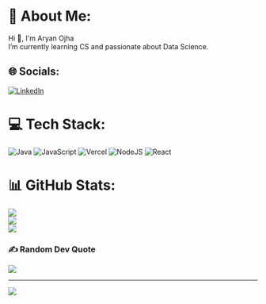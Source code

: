 # 💫 About Me:
Hi 👋, I'm Aryan Ojha<br>I’m currently learning CS and passionate about Data Science.


## 🌐 Socials:
[![LinkedIn](https://img.shields.io/badge/LinkedIn-%230077B5.svg?logo=linkedin&logoColor=white)](https://linkedin.com/in/aryanojha) 

# 💻 Tech Stack:
![Java](https://img.shields.io/badge/java-%23ED8B00.svg?style=for-the-badge&logo=java&logoColor=white) ![JavaScript](https://img.shields.io/badge/javascript-%23323330.svg?style=for-the-badge&logo=javascript&logoColor=%23F7DF1E) ![Vercel](https://img.shields.io/badge/vercel-%23000000.svg?style=for-the-badge&logo=vercel&logoColor=white) ![NodeJS](https://img.shields.io/badge/node.js-6DA55F?style=for-the-badge&logo=node.js&logoColor=white) ![React](https://img.shields.io/badge/react-%2320232a.svg?style=for-the-badge&logo=react&logoColor=%2361DAFB)
# 📊 GitHub Stats:
![](https://github-readme-stats.vercel.app/api?username=aryanojha1&theme=dark&hide_border=false&include_all_commits=false&count_private=false)<br/>
![](https://github-readme-streak-stats.herokuapp.com/?user=aryanojha1&theme=dark&hide_border=false)<br/>
![](https://github-readme-stats.vercel.app/api/top-langs/?username=aryanojha1&theme=dark&hide_border=false&include_all_commits=false&count_private=false&layout=compact)

### ✍️ Random Dev Quote
![](https://quotes-github-readme.vercel.app/api?type=horizontal&theme=radical)

---
[![](https://visitcount.itsvg.in/api?id=aryanojha1&icon=0&color=0)](https://visitcount.itsvg.in)

<!-- Proudly created with GPRM ( https://gprm.itsvg.in ) -->